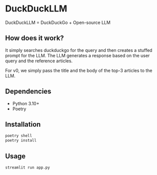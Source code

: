 # DuckDuckLLM

DuckDuckLLM = DuckDuckGo + Open-source LLM

## How does it work?

It simply searches duckduckgo for the query and then creates a stuffed prompt for the LLM. The LLM generates a response based on the user query and the reference articles.

For v0, we simply pass the title and the body of the top-3 articles to the LLM.

## Dependencies

- Python 3.10+
- Poetry

## Installation

```bash
poetry shell
poetry install
```

## Usage

```bash
streamlit run app.py
```
